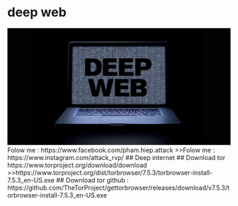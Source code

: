 # deep web
<img src="https://github.com/h-dr4g0n/deep_web/blob/master/deep-web-sites-links.jpg">
Folow me : https://www.facebook.com/pham.hiep.attack
>>Folow me : https://www.instagram.com/attack_rvp/
## Deep internet
## Download tor
https://www.torproject.org/download/download
>>https://www.torproject.org/dist/torbrowser/7.5.3/torbrowser-install-7.5.3_en-US.exe
## Download tor github :
https://github.com/TheTorProject/gettorbrowser/releases/download/v7.5.3/torbrowser-install-7.5.3_en-US.exe

